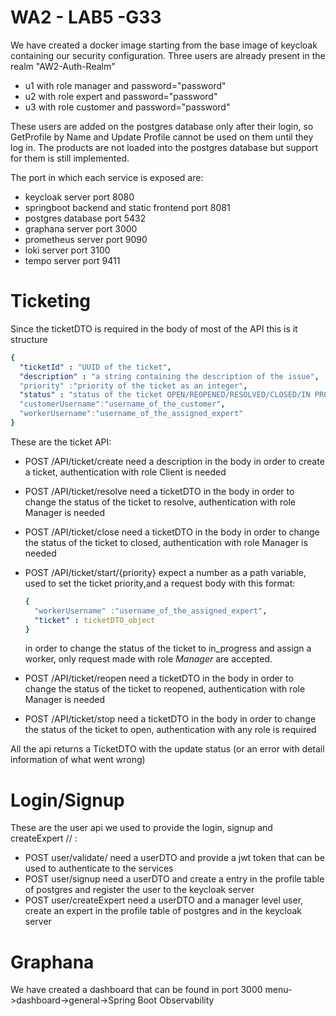 # WA2 - LAB5 -G33
We have created a docker image starting from the base image of keycloak containing
our security configuration.
Three users are already present in the realm "AW2-Auth-Realm"
* u1 with role manager and password="password"
* u2 with role expert and password="password"
* u3 with role customer and password="password"


These users are added on the postgres database only after their login, so GetProfile by Name and Update Profile cannot be used on them until they log in. The products are not loaded into the postgres database but support for them is still implemented.

The port in which each service is exposed are:
* keycloak server port 8080
* springboot backend and static frontend port 8081
* postgres database port 5432
* graphana server port 3000
* prometheus server port 9090
* loki server port 3100
* tempo server port 9411 
 
# Ticketing

Since the ticketDTO is required in the body of most of the API this is it structure
  ```yaml
  {
    "ticketId" : "UUID of the ticket",
    "description" : "a string containing the description of the issue",
    "priority" :"priority of the ticket as an integer",
    "status" : "status of the ticket OPEN/REOPENED/RESOLVED/CLOSED/IN PROGRESS",
    "customerUsername":"username_of_the_customer",
    "workerUsername":"username_of_the_assigned_expert"
  }
  ```

These are the ticket API:
* POST /API/ticket/create need a description in the body in order to create a ticket, authentication with role Client is needed
* POST /API/ticket/resolve need a ticketDTO in the body in order to change the status of the ticket to resolve, authentication with role Manager is needed
* POST /API/ticket/close need a ticketDTO in the body in order to change the status of the ticket to closed, authentication with role Manager is needed
* POST /API/ticket/start/{priority} expect a number as a path variable, used to set the ticket priority,and a request body with this format:

  ```yaml
  {
    "workerUsername" :"username_of_the_assigned_expert",
    "ticket" : ticketDTO_object
  }
  ```
  in order to change the status of the ticket to in_progress and assign a worker, only request made with role *Manager* are accepted. 
* POST /API/ticket/reopen need a ticketDTO in the body in order to change the status of the ticket to reopened, authentication with role Manager is needed
* POST /API/ticket/stop need a ticketDTO in the body in order to change the status of the ticket to open, authentication with any role is required

All the api returns a TicketDTO with the update status (or an error with detail information of what went wrong)

# Login/Signup
These are the user api we used to provide the login, signup and createExpert // :
* POST user/validate/ need a userDTO and provide a jwt token that can be used to authenticate to the services
* POST user/signup need a userDTO and create a entry in the profile table of postgres and register the user to the keycloak server
* POST user/createExpert need a userDTO and a manager level user, create an expert in the profile table of postgres and in the keycloak server

# Graphana
We have created a dashboard that can be found in port 3000 menu->dashboard->general->Spring Boot Observability